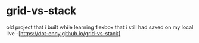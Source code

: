 ﻿# grid-vs-stack
old project that i built while learning flexbox that i still had saved on my local
live -[https://dot-enny.github.io/grid-vs-stack]

